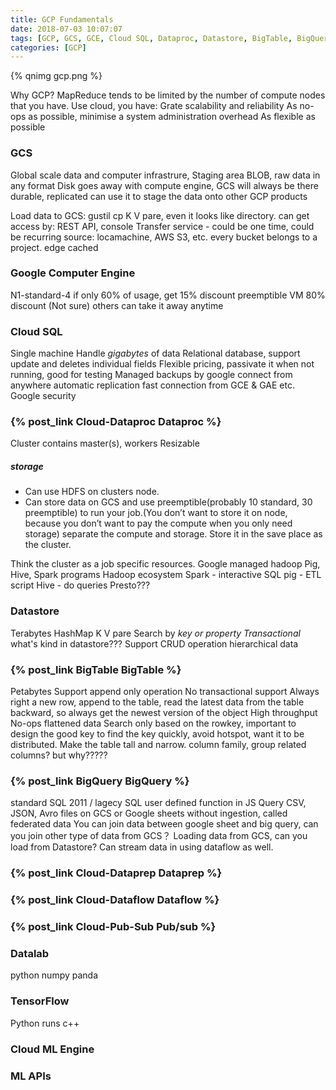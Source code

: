 ```yaml
---
title: GCP Fundamentals
date: 2018-07-03 10:07:07
tags: [GCP, GCS, GCE, Cloud SQL, Dataproc, Datastore, BigTable, BigQuery, Datalab, TensorFlow, Cloud ML Engine, ML APIs]
categories: [GCP]
---
```


{% qnimg gcp.png %}

Why GCP? 
MapReduce tends to be limited by the number of compute nodes that you have. Use cloud, you have:
Grate scalability and reliability
As no-ops as possible, minimise a system administration overhead
As flexible as possible


### GCS
Global scale data and computer infrastrure, Staging area
BLOB, raw data in any format
Disk goes away with compute engine, GCS will always be there
durable, replicated
can use it to stage the data onto other GCP products

Load data to GCS: gustil cp
K V pare, even it looks like directory.
can get access by: REST API, console
Transfer service - could be one time, could be recurring
source: locamachine, AWS S3, etc.
every bucket belongs to a project.
edge cached

### Google Computer Engine
N1-standard-4
if only 60% of usage, get 15% discount
preemptible VM 80% discount (Not sure) others can take it away anytime

### Cloud SQL
Single machine
Handle *gigabytes* of data
Relational database, support update and deletes individual fields
Flexible pricing, passivate it when not running, good for testing
Managed backups by google
connect from anywhere
automatic replication
fast connection from GCE & GAE etc.
Google security

### {% post_link Cloud-Dataproc Dataproc %}
Cluster contains master(s), workers
Resizable
##### storage
* Can use HDFS on clusters node.
* Can store data on GCS and use preemptible(probably 10 standard, 30 preemptible) to run your job.(You don’t want to store it on node, because you don’t want to pay the compute when you only need storage) separate the compute and storage. Store it in the save place as the cluster.

Think the cluster as a job specific resources.
Google managed hadoop Pig, Hive, Spark programs
Hadoop ecosystem
Spark - interactive SQL
pig - ETL script
Hive - do queries
Presto???

### Datastore
Terabytes
HashMap K V pare
Search by *key or property*
*Transactional*
what's kind in datastore???
Support CRUD operation
hierarchical data

### {% post_link BigTable BigTable %}
Petabytes
Support append only operation
No transactional support
Always right a new row, append to the table, read the latest data from the table backward, so always get the newest version of the object
High throughput 
No-ops
flattened data
Search only based on the rowkey, important to design the good key
to find the key quickly, avoid hotspot, want it to be distributed.
Make the table tall and narrow.
column family, group related columns? but why?????

### {% post_link BigQuery BigQuery %}
standard SQL 2011 / lagecy SQL
user defined function in JS
Query CSV, JSON, Avro files on GCS or Google sheets without ingestion, called federated data
You can join data between google sheet and big query, can you join other type of data from GCS？
Loading data from GCS, can you load from Datastore?
Can stream data in using dataflow as well.

### {% post_link Cloud-Dataprep Dataprep %}

### {% post_link Cloud-Dataflow Dataflow %}

### {% post_link Cloud-Pub-Sub Pub/sub %}

### Datalab
python numpy panda

### TensorFlow
Python runs c++

### Cloud ML Engine

### ML APIs



